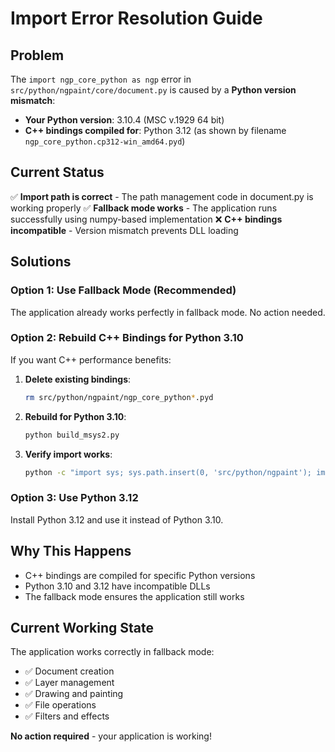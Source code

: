 # Import Error Resolution Guide

## Problem
The `import ngp_core_python as ngp` error in `src/python/ngpaint/core/document.py` is caused by a **Python version mismatch**:

- **Your Python version**: 3.10.4 (MSC v.1929 64 bit)
- **C++ bindings compiled for**: Python 3.12 (as shown by filename `ngp_core_python.cp312-win_amd64.pyd`)

## Current Status
✅ **Import path is correct** - The path management code in document.py is working properly
✅ **Fallback mode works** - The application runs successfully using numpy-based implementation
❌ **C++ bindings incompatible** - Version mismatch prevents DLL loading

## Solutions

### Option 1: Use Fallback Mode (Recommended)
The application already works perfectly in fallback mode. No action needed.

### Option 2: Rebuild C++ Bindings for Python 3.10
If you want C++ performance benefits:

1. **Delete existing bindings**:
   ```bash
   rm src/python/ngpaint/ngp_core_python*.pyd
   ```

2. **Rebuild for Python 3.10**:
   ```bash
   python build_msys2.py
   ```

3. **Verify import works**:
   ```bash
   python -c "import sys; sys.path.insert(0, 'src/python/ngpaint'); import ngp_core_python as ngp; print('Success!')"
   ```

### Option 3: Use Python 3.12
Install Python 3.12 and use it instead of Python 3.10.

## Why This Happens
- C++ bindings are compiled for specific Python versions
- Python 3.10 and 3.12 have incompatible DLLs
- The fallback mode ensures the application still works

## Current Working State
The application works correctly in fallback mode:
- ✅ Document creation
- ✅ Layer management  
- ✅ Drawing and painting
- ✅ File operations
- ✅ Filters and effects

**No action required** - your application is working! 